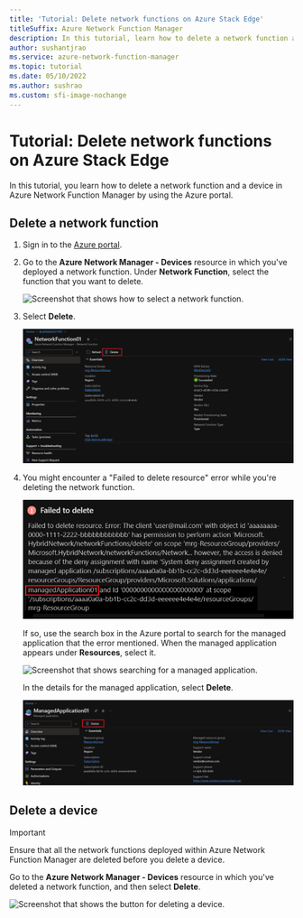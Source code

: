 ```yaml
---
title: 'Tutorial: Delete network functions on Azure Stack Edge'
titleSuffix: Azure Network Function Manager
description: In this tutorial, learn how to delete a network function as a managed application.
author: sushantjrao
ms.service: azure-network-function-manager
ms.topic: tutorial
ms.date: 05/10/2022
ms.author: sushrao
ms.custom: sfi-image-nochange
---
```

# Tutorial: Delete network functions on Azure Stack Edge

In this tutorial, you learn how to delete a network function and a device in Azure Network Function Manager by using the Azure portal. 


## Delete a network function

1. Sign in to the [Azure portal](https://portal.azure.com).

1. Go to the **Azure Network Manager - Devices** resource in which you've deployed a network function. Under **Network Function**, select the function that you want to delete.
 
   ![Screenshot that shows how to select a network function.](media/delete-functions/select-network-function.png)

1. Select **Delete**.
 
   ![Screenshot that shows how to delete a network function.](media/delete-functions/delete-network-function.png)

1. You might encounter a "Failed to delete resource" error while you're deleting the network function.

   ![Screenshot that shows an error for failure to delete a resource.](media/delete-functions/failed-to-delete.png)
   
   If so, use the search box in the Azure portal to search for the managed application that the error mentioned. When the managed application appears under **Resources**, select it.
 
   ![Screenshot that shows searching for a managed application.](media/delete-functions/managed-application.png)

   In the details for the managed application, select **Delete**.
 
   ![Screenshot that shows the button for deleting a managed application.](media/delete-functions/delete-managed-application.png)

## Delete a device

> [!IMPORTANT] 
> Ensure that all the network functions deployed within Azure Network Function Manager are deleted before you delete a device.

Go to the **Azure Network Manager - Devices** resource in which you've deleted a network function, and then select **Delete**.
 
![Screenshot that shows the button for deleting a device.](media/delete-functions/delete-network-function-manager.png)
